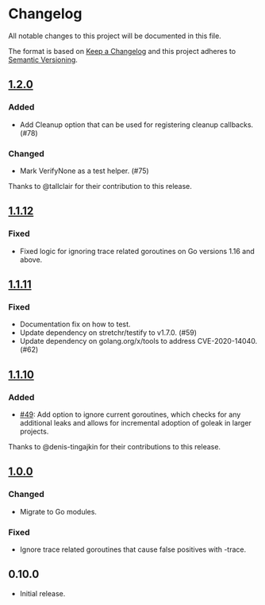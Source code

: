 # Changelog
All notable changes to this project will be documented in this file.

The format is based on [Keep a Changelog](http://keepachangelog.com/en/1.0.0/)
and this project adheres to [Semantic Versioning](http://semver.org/spec/v2.0.0.html).

## [1.2.0]
### Added
- Add Cleanup option that can be used for registering cleanup callbacks. (#78)

### Changed
- Mark VerifyNone as a test helper. (#75)

Thanks to @tallclair for their contribution to this release.

[1.2.0]: https://github.com/uber-go/goleak/compare/v1.1.12...v1.2.0

## [1.1.12]
### Fixed
- Fixed logic for ignoring trace related goroutines on Go versions 1.16 and above.

[1.1.12]: https://github.com/uber-go/goleak/compare/v1.1.11...v1.1.12

## [1.1.11]
### Fixed
- Documentation fix on how to test.
- Update dependency on stretchr/testify to v1.7.0. (#59)
- Update dependency on golang.org/x/tools to address CVE-2020-14040. (#62)

[1.1.11]: https://github.com/uber-go/goleak/compare/v1.1.10...v1.1.11

## [1.1.10]
### Added
- [#49]: Add option to ignore current goroutines, which checks for any additional leaks and allows for incremental adoption of goleak in larger projects.

Thanks to @denis-tingajkin for their contributions to this release.

[#49]: https://github.com/uber-go/goleak/pull/49
[1.1.10]: https://github.com/uber-go/goleak/compare/v1.0.0...v1.1.10

## [1.0.0]
### Changed
- Migrate to Go modules.

### Fixed
- Ignore trace related goroutines that cause false positives with -trace.

[1.0.0]: https://github.com/uber-go/goleak/compare/v0.10.0...v1.0.0

## 0.10.0
- Initial release.
